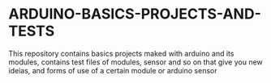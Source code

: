 # ARDUINO-BASICS-PROJECTS-AND-TESTS
This repository contains basics projects maked with arduino and its modules, contains test files of modules, sensor and so on that give you new ideias, and forms of use of a certain module or arduino sensor
